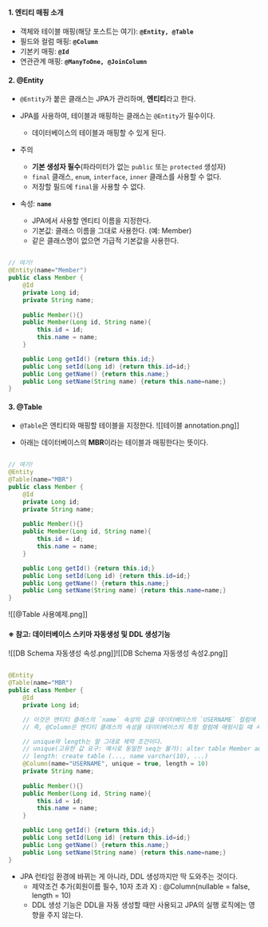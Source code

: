 
#### 1. 엔티티 매핑 소개

- 객체와 테이블 매핑(해당 포스트는 여기): **`@Entity, @Table`**
- 필드와 컬럼 매핑: **`@Column`**
- 기본키 매핑: **`@Id`**
- 연관관계 매핑: **`@ManyToOne, @JoinColumn`**


#### 2. @Entity

- `@Entity`가 붙은 클래스는 JPA가 관리하며, **엔티티**라고 한다.
- JPA를 사용하여, 테이블과 매핑하는 클래스는 `@Entity`가 필수이다.
	- 데이터베이스의 테이블과 매핑할 수 있게 된다.

- 주의 
	- **기본 생성자 필수**(파라미터가 없는 `public` 또는 `protected` 생성자) 
	- `final` 클래스, `enum`, `interface`, `inner` 클래스를 사용할 수 없다. 
	- 저장할 필드에 `final`을 사용할 수 없다.

- 속성: **`name`**
	- JPA에서 사용할 엔티티 이름을 지정한다.
	- 기본값: 클래스 이름을 그대로 사용한다. (예: Member)
	- 같은 클래스명이 없으면 가급적 기본값을 사용한다.
```java

// 여기!
@Entity(name="Member")
public class Member {
	@Id
	private Long id;
	private String name;
	
	public Member(){}
	public Member(Long id, String name){
		this.id = id;
		this.name = name;
	}

	public Long getId() {return this.id;}
	public Long setId(Long id) {return this.id=id;}
	public Long getName() {return this.name;}
	public Long setName(String name) {return this.name=name;}
}
```


#### 3. @Table

- `@Table`은 엔티티와 매핑할 테이블을 지정한다.
![[테이블 annotation.png]]

- 아래는 데이터베이스의 **MBR**이라는 테이블과 매핑한다는 뜻이다.
```java

// 여기!
@Entity
@Table(name="MBR")
public class Member {
	@Id
	private Long id;
	private String name;
	
	public Member(){}
	public Member(Long id, String name){
		this.id = id;
		this.name = name;
	}

	public Long getId() {return this.id;}
	public Long setId(Long id) {return this.id=id;}
	public Long getName() {return this.name;}
	public Long setName(String name) {return this.name=name;}
}
```
![[@Table 사용예제.png]]

#### ※ 참고: 데이터베이스 스키마 자동생성 및 DDL 생성기능

![[DB Schema 자동생성 속성.png]]![[DB Schema 자동생성 속성2.png]]

```java

@Entity
@Table(name="MBR")
public class Member {
	@Id
	private Long id;

	// 이것은 엔티티 클래스의 `name` 속성의 값을 데이터베이스의 `USERNAME` 컬럼에 저장하는 구문이다.
	// 즉, @Column은 엔티티 클래스의 속성을 데이터베이스의 특정 컬럼에 매핑시킬 때 사용한다.

	// unique와 length는 말 그대로 제약 조건이다.
	// unique(고유한 값 요구: 예시로 동일한 seq는 불가): alter table Member add constraint UK_... unique (name)
	// length: create table (..., name varchar(10), ...)
	@Column(name="USERNAME", unique = true, length = 10)
	private String name;
	
	public Member(){}
	public Member(Long id, String name){
		this.id = id;
		this.name = name;
	}

	public Long getId() {return this.id;}
	public Long setId(Long id) {return this.id=id;}
	public Long getName() {return this.name;}
	public Long setName(String name) {return this.name=name;}
}
```

- JPA 런타임 환경에 바뀌는 게 아니라, DDL 생성까지만 딱 도와주는 것이다.
	- 제약조건 추가(회원이름 필수, 10자 초과 X) : @Column(nullable = false, length = 10)
	- DDL 생성 기능은 DDL을 자동 생성할 때만 사용되고 JPA의 실행 로직에는 영향을 주지 않는다.